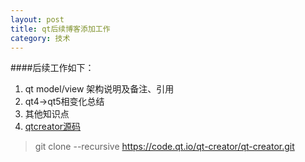 ```yaml
---
layout: post
title: qt后续博客添加工作
category: 技术
---
```


####后续工作如下：

1. qt model/view 架构说明及备注、引用
2. qt4->qt5相变化总结
3. 其他知识点
4. [qtcreator源码](http://wiki.qt.io/Building-Qt-Creator-from-Git "qt")
> git clone --recursive https://code.qt.io/qt-creator/qt-creator.git
